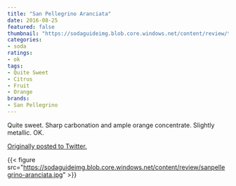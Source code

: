 ```yaml
---
title: "San Pellegrino Aranciata"
date: 2016-08-25
featured: false
thumbnail: "https://sodaguideimg.blob.core.windows.net/content/review/thumbs/sanpellegrino-aranciata.jpg"
categories:
- soda
ratings:
- ok
tags:
- Quite Sweet
- Citrus
- Fruit
- Orange
brands:
- San Pellegrino
---
```


Quite sweet. Sharp carbonation and ample orange concentrate. Slightly metallic. OK.

[Originally posted to Twitter.](https://twitter.com/Cavorter/status/768942814990307333)

{{< figure src="https://sodaguideimg.blob.core.windows.net/content/review/sanpellegrino-aranciata.jpg" >}}
